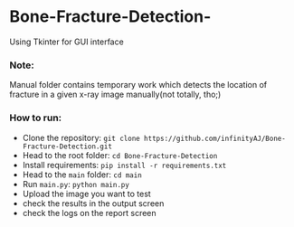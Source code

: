 # Bone-Fracture-Detection-
Using Tkinter for GUI interface

### Note:
Manual folder contains temporary work which detects the location of fracture in a given x-ray image manually(not totally, tho;)

### How to run:
* Clone the repository: `git clone https://github.com/infinityAJ/Bone-Fracture-Detection.git`
* Head to the root folder: `cd Bone-Fracture-Detection`
* Install requirements: `pip install -r requirements.txt`
* Head to the `main` folder: `cd main`
* Run `main.py`: `python main.py`
* Upload the image you want to test
* check the results in the output screen
* check the logs on the report screen

